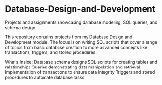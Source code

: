 # Database-Design-and-Development
Projects and assignments showcasing database modeling, SQL queries, and schema design.

This repository contains projects from my Database Design and Development module. The focus is on writing SQL scripts that cover a range of topics from basic database creation to more advanced concepts like transactions, triggers, and stored procedures.

What’s Inside:
Database schema designs
SQL scripts for creating tables and relationships
Queries demonstrating data manipulation and retrieval
Implementation of transactions to ensure data integrity
Triggers and stored procedures to automate database tasks
